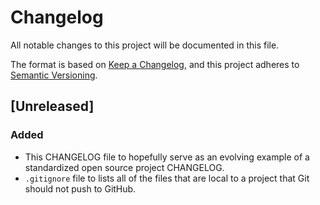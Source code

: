 # Changelog

All notable changes to this project will be documented in this file.

The format is based on [Keep a Changelog](https://keepachangelog.com/en/1.0.0/),
and this project adheres to [Semantic Versioning](https://semver.org/spec/v2.0.0.html).

## [Unreleased]

### Added

- This CHANGELOG file to hopefully serve as an evolving example of a standardized open source project CHANGELOG.
- `.gitignore` file to lists all of the files that are local to a project that Git should not push to GitHub.
